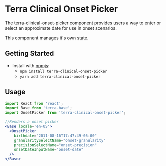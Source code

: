 # Terra Clinical Onset Picker

The terra-clinical-onset-picker component provides users a way to enter or select an approximate date for use in onset scenarios.

This component manages it's own state.

## Getting Started

- Install with [npmjs](https://www.npmjs.com):
  - `npm install terra-clinical-onset-picker`
  - `yarn add terra-clinical-onset-picker`

## Usage
```jsx
import React from 'react';
import Base from 'terra-base';
import OnsetPicker from 'terra-clinical-onset-picker';

//Renders a onset picker
<Base locale='en-US'>
  <OnsetPicker
    birthdate="2011-08-16T17:47:49-05:00"
    granularitySelectName="onset-granularity"
    precisionSelectName="onset-precision"
    onsetDateInputName="onset-date"
  />
</Base>
```
